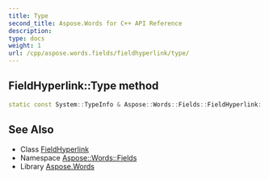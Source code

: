 ```yaml
---
title: Type
second_title: Aspose.Words for C++ API Reference
description: 
type: docs
weight: 1
url: /cpp/aspose.words.fields/fieldhyperlink/type/
---
```

## FieldHyperlink::Type method




```cpp
static const System::TypeInfo & Aspose::Words::Fields::FieldHyperlink::Type()
```

## See Also

* Class [FieldHyperlink](../)
* Namespace [Aspose::Words::Fields](../../)
* Library [Aspose.Words](../../../)
